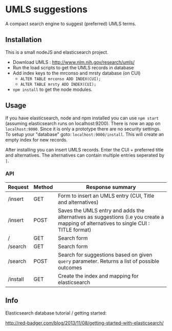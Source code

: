 UMLS suggestions
=========

A compact search engine to suggest (preferred) UMLS terms.

## Installation

This is a small nodeJS and elasticsearch project.

* Download UMLS : http://www.nlm.nih.gov/research/umls/
* Run the load scripts to get the UMLS records in database
* Add index keys to the mrconso and mrsty database (on CUI)
    * `ALTER TABLE mrconso ADD INDEX(CUI);`
    * `ALTER TABLE mrsty ADD INDEX(CUI);`
* `npm install` to get the node modules.


## Usage

If you have elasticsearch, node and npm installed you can use `npm start` (assuming elasticsearch runs on localhost:9200). There is now an app on `localhost:9000`. Since it is only a prototype there are no security settings. To setup your "database" goto: `localhost:9000/install`. This will create an empty index for new records.

After installing you can insert UMLS records. Enter the CUI + preferred title and alternatives. The alternatives can contain multiple entries seperated by ` | `.


### API

| Request       | Method      | Response summary  |
| ------------- |-------------| -----|
| /insert      | GET | Form to insert an UMLS entry (CUI, Title and alternatives) |
| /insert      | POST      |   Saves the UMLS entry and adds the alternatives as suggestions (i.e you create a mapping of alternatives to single CUI : TITLE format) |
| / | GET      |  Search form |
| /search | GET      |  Search form |
| /search | POST      |  Search for suggestions based on given `query` parameter. Returns a list of possible outcomes  |
| /install | GET      |  Create the index and mapping for elasticsearch  |


## Info

Elasticsearch database tutorial / getting started:

http://red-badger.com/blog/2013/11/08/getting-started-with-elasticsearch/